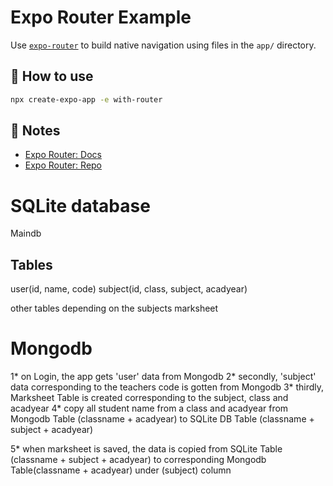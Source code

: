# Expo Router Example

Use [`expo-router`](https://expo.github.io/router) to build native navigation using files in the `app/` directory.

## 🚀 How to use

```sh
npx create-expo-app -e with-router
```

## 📝 Notes

- [Expo Router: Docs](https://expo.github.io/router)
- [Expo Router: Repo](https://github.com/expo/router)

# SQLite database
Maindb

## Tables

user(id, name, code)
subject(id, class, subject, acadyear)

other tables depending on the subjects marksheet

# Mongodb 

1* on Login, the app gets 'user' data from Mongodb
2* secondly, 'subject' data corresponding to the teachers code is gotten from Mongodb
3* thirdly, Marksheet Table is created corresponding to the subject, class and acadyear
4* copy all student name from a class and acadyear from Mongodb Table (classname + acadyear) to SQLite DB Table (classname + subject + acadyear)

5* when marksheet is saved, the data is copied from SQLite Table (classname + subject + acadyear) to corresponding Mongodb Table(classname + acadyear) under (subject) column

